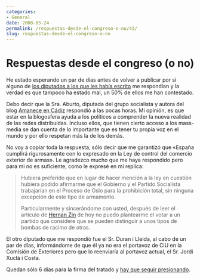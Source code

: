 ```yaml
---
categories:
- General
date: 2008-05-24
permalink: /respuestas-desde-el-congreso-o-no/43/
slug: respuestas-desde-el-congreso-o-no
---
```


# Respuestas desde el congreso (o no)

He estado esperando un par de días antes de volver a publicar por si alguno de [los diputados a los que les había escrito](http://conocimientoabierto.blogspot.com/2008/05/cartas-abiertas-la-comisin-de.html) me respondían y la verdad es que tampoco ha estado mal, un 50% de ellos me han contestado.

Debo decir que la Sra. Aburto, diputada del grupo socialista y autora del blog [Amanece en Cádiz](http://fatimaaburto.wordpress.com/) respondió a las pocas horas. Mi opinión, es que estar en la blogosfera ayuda a los políticos a comprender la nueva realidad de las redes distribuídas. Incluso ellos, que tienen cierto acceso a los mass-media se dan cuenta de lo importante que es tener tu propia voz en el mundo y por ello respetan más la de los demás.

No voy a copiar toda la respuesta, sólo decir que me garantizó que «España cumplirá rigurosamente con lo expresado en la Ley de control del comercio exterior de armas». Le agradezco mucho que me haya respondido pero para mi no es suficiente, como le expresé en mi replica:

> Hubiera preferido que en lugar de hacer mención a la ley en cuestión hubiera podido afirmarme que el Gobierno y el Partido Socialista trabajarían en el Proceso de Oslo para la prohibición total, sin ninguna excepción de este tipo de armamento.
> 
> Particularmente y sincerándome con usted, después de leer el artículo de [Hernan Zin](http://blogs.20minutos.es/enguerra/post/2008/05/19/el-cobarde-silencio-las-bombas-racimo) de hoy no puedo plantearme el votar a un partido que considere que se pueden distinguir a unos tipos de bombas de <span class="nfakPe">racimo</span> de otras.

El otro diputado que me respondió fue el Sr. Duran i Lleida, al cabo de un par de días, informándome de que él ya no era el portavoz de CiU en la Comisión de Exteriores pero que lo reenviaría al portavoz actual, el Sr. Jordi Xuclà i Costa.

Quedan sólo 6 días para la firma del tratado y [hay que seguir presionando](http://www.franciscopolo.com/el-cobarde-silencio-de-las-bombas-de-racimo/trackback).